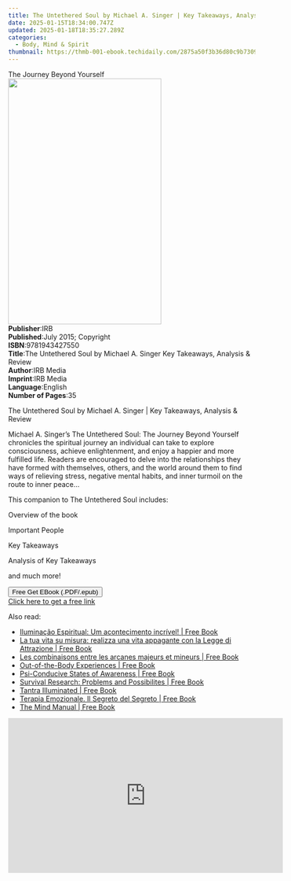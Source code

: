 ```yaml
---
title: The Untethered Soul by Michael A. Singer | Key Takeaways, Analysis & Review | Free Book
date: 2025-01-15T18:34:00.747Z
updated: 2025-01-18T18:35:27.289Z
categories:
  - Body, Mind & Spirit
thumbnail: https://thmb-001-ebook.techidaily.com/2875a50f3b36d80c9b7309241faa88f96c92e699fc5f0380f07766f96fc20b23.jpg
---
```

<main id="book-container">
  <div class="flex flex-col">
    <div class="book-brief flex-1 py-6 px-4 sm:p-6 md:py-10 md:px-8">
      <!-- brief-->
      <div class="book-brief-main">The Journey Beyond Yourself</div>
    </div>
    <div
      class="book-meta-info flex-1 grid gap-4 col-start-1 col-end-3 row-start-1 sm:mb-6 sm:grid-cols-4 lg:gap-6 lg:col-start-2 lg:row-end-6 lg:row-span-6 lg:mb-0"
    >
      <div
        class="book-meta-info-left place-content-center mt-4 p-4 text-sm leading-6 col-start-2 col-span-2 dark:text-slate-400"
      >
        <img
          class="w-full h-500 object-cover rounded-lg sm:h-255 sm:col-span-2 lg:col-span-full"
          src="https://img-001-ebook.techidaily.com/e62481703367f03a1caf4e61cc628b93df1563fc40092eee5d0db9cb58f5118b.jpg"
          alt=""
          width="312"
          height="500"
        />
      </div>
      <div
        class="book-meta-info-right mt-2 col-start-1 row-start-2 col-span-3 self-center"
      >
        <!-- meta data  -->
        <div class="flex flex-col px-4 md:px-8">
          <div class="flex-1">
            <strong>Publisher</strong>:<span class="px-2">IRB</span>
          </div>
          <div class="flex-1">
            <strong>Published</strong>:<span class="px-2"
              >July 2015; Copyright</span
            >
          </div>
          <div class="flex-1">
            <strong>ISBN</strong>:<span class="px-2">9781943427550</span>
          </div>
          <div class="flex-1">
            <strong>Title</strong>:<span class="px-2"
              >The Untethered Soul by Michael A. Singer Key Takeaways, Analysis
              &amp; Review</span
            >
          </div>
          <div class="flex-1">
            <strong>Author</strong>:<span class="px-2">IRB Media</span>
          </div>
          <div class="flex-1">
            <strong>Imprint</strong>:<span class="px-2">IRB Media</span>
          </div>
          <div class="flex-1">
            <strong>Language</strong>:<span class="px-2">English</span>
          </div>
          <div class="flex-1">
            <strong>Number of Pages</strong>:<span class="px-2">35</span>
          </div>
        </div>
      </div>
    </div>
    <div class="book-description flex-1 py-6 px-4 sm:p-6 md:py-10 md:px-8">
      <div class="book-description-main">
        <div accordion-content="" id="description">
          <p>
            The Untethered Soul by Michael A. Singer | Key Takeaways, Analysis
            &amp; Review
          </p>
          <p>
            Michael A. Singer’s The Untethered Soul: The Journey Beyond Yourself
            chronicles the spiritual journey an individual can take to explore
            consciousness, achieve enlightenment, and enjoy a happier and more
            fulfilled life. Readers are encouraged to delve into the
            relationships they have formed with themselves, others, and the
            world around them to find ways of relieving stress, negative mental
            habits, and inner turmoil on the route to inner peace…
          </p>
          <p></p>
          <p>This companion to The Untethered Soul includes:</p>
          <p>Overview of the book</p>
          <p>Important People</p>
          <p>Key Takeaways</p>
          <p>Analysis of Key Takeaways</p>
          <p>and much more!</p>
          <p></p>
        </div>
        <div class="accordion-fader"></div>
      </div>
    </div>
    <div class="book-excerpts flex-1 py-6 px-4 sm:p-6 md:py-10 md:px-8"></div>
    <div
      class="book-about-author flex-1 py-6 px-4 sm:p-6 md:py-10 md:px-8"
    ></div>
    <div class="book-free-get flex-1 py-6 px-4 sm:p-6 md:py-10 md:px-8">
      <button
        id="btn-free-get"
        class="bg-blue-500 hover:bg-blue-700 text-white font-bold py-2 px-4 rounded"
      >
        Free Get EBook (.PDF/.epub)
      </button>
      <div id="countdown-display" class="px-2 text-lg mt-2"></div>
      <a
        id="free-link"
        class="hidden bg-blue-500 hover:bg-blue-700 text-white font-bold py-2 px-4 rounded"
        href="https://www.ebooks.com/en-us/book/2191316/the-untethered-soul-by-michael-a-singer-key-takeaways-analysis-review/irb-media/"
        target="_blank"
        >Click here to get a free link</a
      >
    </div>
    <script>
      let countdownTime = 0;
      let countdownInterval = null;
      document
        .getElementById('btn-free-get')
        .addEventListener('click', startCountdown);
      function startCountdown() {
        countdownTime = new Date().getTime() + 60000 * 3;
        countdownInterval = setInterval(updateCountdown, 1000);
        document.getElementById('btn-free-get').disabled = true;
        document
          .getElementById('btn-free-get')
          .classList.add('bg-gray-500', 'cursor-not-allowed');
      }
      function updateCountdown() {
        let currentTime = new Date().getTime();
        let timeLeft = countdownTime - currentTime;
        let secondsLeft = Math.floor(timeLeft / 1000);
        document.getElementById('countdown-display').innerHTML =
          `Remaining time: ${secondsLeft} seconds.`;
        if (secondsLeft <= 0) {
          clearInterval(countdownInterval);
          document.getElementById('btn-free-get').classList.add('hidden');
          document.getElementById('free-link').classList.remove('hidden');
          document.getElementById('countdown-display').innerHTML = '';
        }
      }
    </script>
  </div>
</main>

<ins class="adsbygoogle"
      style="display:block"
      data-ad-client="ca-pub-7571918770474297"
      data-ad-slot="8358498916"
      data-ad-format="auto"
      data-full-width-responsive="true"></ins>
    

<span class="atpl-alsoreadstyle">Also read:</span>
<div><ul>
<li><a href="https://novels-ebooks.techidaily.com/95819406-9781507178720-iluminacao-espiritual-um-acontecimento-incrivel/"><u>Iluminação Espiritual: Um acontecimento incrível! | Free Book</u></a></li>
<li><a href="https://novels-ebooks.techidaily.com/95818705-9781507144152-la-tua-vita-su-misura-realizza-una-vita-appagante-con-la-legge-di-attrazione/"><u>La tua vita su misura: realizza una vita appagante con la Legge di Attrazione | Free Book</u></a></li>
<li><a href="https://novels-ebooks.techidaily.com/95819391-9781507145975-les-combinaisons-entre-les-arcanes-majeurs-et-mineurs/"><u>Les combinaisons entre les arcanes majeurs et mineurs | Free Book</u></a></li>
<li><a href="https://novels-ebooks.techidaily.com/95818980-9781944529215-out-of-the-body-experiences/"><u>Out-of-the-Body Experiences | Free Book</u></a></li>
<li><a href="https://novels-ebooks.techidaily.com/95819235-9781944529338-psi-conducive-states-of-awareness/"><u>Psi-Conducive States of Awareness | Free Book</u></a></li>
<li><a href="https://novels-ebooks.techidaily.com/95819313-9781944529239-survival-research-problems-and-possibilites/"><u>Survival Research: Problems and Possibilites | Free Book</u></a></li>
<li><a href="https://novels-ebooks.techidaily.com/95820248-9780989761369-tantra-illuminated/"><u>Tantra Illuminated | Free Book</u></a></li>
<li><a href="https://novels-ebooks.techidaily.com/95818745-9781507157817-terapia-emozionale-il-segreto-del-segreto/"><u>Terapia Emozionale. Il Segreto del Segreto | Free Book</u></a></li>
<li><a href="https://novels-ebooks.techidaily.com/95820094-9780600635369-the-mind-manual/"><u>The Mind Manual | Free Book</u></a></li>
</ul></div>

<!-- affiliate ads begin -->
<iframe width="560" height="315" src="https://www.youtube.com/embed/omWG4u39lmE?si=yk1AEo_gzDpGjYbl" title="YouTube video player" frameborder="0" allow="accelerometer; autoplay; clipboard-write; encrypted-media; gyroscope; picture-in-picture; web-share" referrerpolicy="strict-origin-when-cross-origin" allowfullscreen></iframe>
<!-- affiliate ads end -->

